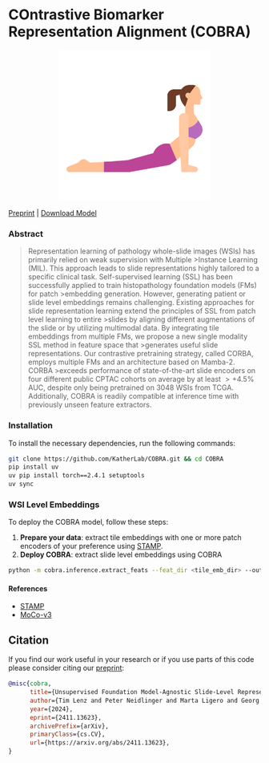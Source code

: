 # COntrastive Biomarker Representation Alignment (COBRA) 
<p align="center">
    <img src="assets/cobra.png" alt="failed loading the image" width="300"/>
</p>

[Preprint](https://arxiv.org/abs/2411.13623) | [Download Model](https://huggingface.co/KatherLab/COBRA) 

### Abstract

>Representation learning of pathology whole-slide images (WSIs) has primarily relied on weak supervision with Multiple >Instance Learning (MIL). 
>This approach leads to slide representations highly tailored to a specific clinical task. 
>Self-supervised learning (SSL) has been successfully applied to train histopathology foundation models (FMs) for patch >embedding generation.
>However, generating patient or slide level embeddings remains challenging. 
>Existing approaches for slide representation learning extend the principles of SSL from patch level learning to entire >slides by aligning different augmentations of the slide or by utilizing multimodal data.
>By integrating tile embeddings from multiple FMs, we propose a new single modality SSL method in feature space that >generates useful slide representations.
>Our contrastive pretraining strategy, called CORBA, employs multiple FMs and an architecture based on Mamba-2. CORBA >exceeds performance of state-of-the-art slide encoders on four different public CPTAC cohorts on average by at least $>+4.5\%$ AUC, despite only being pretrained on 3048 WSIs from TCGA. Additionally, COBRA is readily compatible at inference time with previously unseen feature extractors.

### Installation

To install the necessary dependencies, run the following commands:

```bash
git clone https://github.com/KatherLab/COBRA.git && cd COBRA
pip install uv
uv pip install torch==2.4.1 setuptools
uv sync
```

### WSI Level Embeddings

To deploy the COBRA model, follow these steps:

1. **Prepare your data**: extract tile embeddings with one or more patch encoders of your preference using [STAMP](https://github.com/KatherLab/STAMP).
2. **Deploy COBRA**: extract slide level embeddings using COBRA
```bash 
python -m cobra.inference.extract_feats --feat_dir <tile_emb_dir> --output_dir <slide_emb_dir> 
```

#### References
- [STAMP](https://github.com/KatherLab/STAMP)
- [MoCo-v3](https://github.com/facebookresearch/moco-v3)

## Citation

If you find our work useful in your research or if you use parts of this code please consider citing our [preprint](https://arxiv.org/abs/2411.13623):

```bibtex
@misc{cobra,
      title={Unsupervised Foundation Model-Agnostic Slide-Level Representation Learning}, 
      author={Tim Lenz and Peter Neidlinger and Marta Ligero and Georg Wölflein and Marko van Treeck and Jakob Nikolas Kather},
      year={2024},
      eprint={2411.13623},
      archivePrefix={arXiv},
      primaryClass={cs.CV},
      url={https://arxiv.org/abs/2411.13623}, 
}
```
